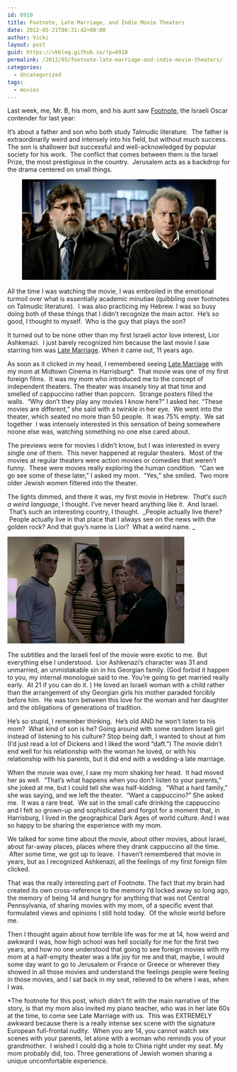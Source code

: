 ```yaml
---
id: 6910
title: Footnote, Late Marriage, and Indie Movie Theaters
date: 2012-05-21T08:31:42+00:00
author: Vicki
layout: post
guid: https://vkblog.github.io/?p=6910
permalink: /2012/05/footnote-late-marriage-and-indie-movie-theaters/
categories:
  - Uncategorized
tags:
  - movies
---
```

Last week, me, Mr. B, his mom, and his aunt saw <a href="http://www.imdb.com/title/tt1445520/" target="_blank">Footnote</a>, the Israeli Oscar contender for last year:



It&#8217;s about a father and son who both study Talmudic literature.  The father is extraordinarily weird and intensely into his field, but without much success. The son is shallower but successful and well-acknowledged by popular society for his work.  The conflict that comes between them is the Israel Prize, the most prestigious in the country.  Jerusalem acts as a backdrop for the drama centered on small things.

<p style="text-align: center;">
  <a href="https://raw.githubusercontent.com/vkblog/vkblog.github.io/master/public/img/2012/05/footnote.jpg"><img class="aligncenter  wp-image-6911" title="footnote" src="https://raw.githubusercontent.com/vkblog/vkblog.github.io/master/public/img/2012/05/footnote.jpg" alt="" width="439" height="227" /></a>
</p>

All the time I was watching the movie, I was embroiled in the emotional turmoil over what is essentially academic minutiae (quibbling over footnotes on Talmudic literature).  I was also practicing my Hebrew. I was so busy doing both of these things that I didn&#8217;t recognize the main actor.  He&#8217;s so good, I thought to myself.  Who is the guy that plays the son?

It turned out to be none other than my first Israeli actor love interest, Lior Ashkenazi.  I just barely recognized him because the last movie I saw starring him was <a href="http://www.imdb.com/title/tt0287471/" target="_blank">Late Marriage</a>. When it came out, 11 years ago.

As soon as it clicked in my head, I remembered seeing <a href="http://www.midtowncinema.com/" target="_blank">Late Marriage</a> with my mom at Midtown Cinema in Harrisburg*.  That movie was one of my first foreign films.  It was my mom who introduced me to the concept of independent theaters. The theater was insanely tiny at that time and smelled of cappuccino rather than popcorn.  Strange posters filled the walls.  &#8220;Why don&#8217;t they play any movies I know here?&#8221; I asked her. &#8220;These movies are different,&#8221; she said with a twinkle in her eye.  We went into the theater, which seated no more than 50 people.  It was 75% empty.  We sat together  I was intensely interested in this sensation of being somewhere noone else was, watching something no one else cared about.

The previews were for movies I didn&#8217;t know, but I was interested in every single one of them.  This never happened at regular theaters.  Most of the movies at regular theaters were action movies or comedies that weren&#8217;t funny.  These were movies really exploring the human condition.  &#8220;Can we go see some of these later,&#8221; I asked my mom.  &#8220;Yes,&#8221; she smiled.  Two more older Jewish women filtered into the theater.

The lights dimmed, and there it was, my first movie in Hebrew.  _That&#8217;s such a weird language_, I thought. I&#8217;ve never heard anything like it.  And Israel.  That&#8217;s such an interesting country, I thought.  _People actually live there?  People actually live in that place that I always see on the news with the golden rock? And that guy&#8217;s name is Lior?  What a weird name. _

[<img class="aligncenter size-full wp-image-6912" title="LM3" src="https://raw.githubusercontent.com/vkblog/vkblog.github.io/master/public/img/2012/05/LM3.jpg" alt="" width="400" height="241" />](https://raw.githubusercontent.com/vkblog/vkblog.github.io/master/public/img/2012/05/LM3.jpg)

The subtitles and the Israeli feel of the movie were exotic to me.  But everything else I understood.  Lior Ashkenazi&#8217;s character was 31 and unmarried, an unmistakable sin in his Georgian family. (God forbid it happen to you, my internal monologue said to me. You&#8217;re going to get married really early.  At 21 if you can do it. ) He loved an Israeli woman with a child rather than the arrangement of shy Georgian girls his mother paraded forcibly before him.  He was torn between this love for the woman and her daughter and the obligations of generations of tradition.

He&#8217;s so stupid, I remember thinking.  He&#8217;s old AND he won&#8217;t listen to his mom?  What kind of son is he? Going around with some random Israeli girl instead of listening to his culture? Stop being daft, I wanted to shout at him (I&#8217;d just read a lot of Dickens and I liked the word &#8220;daft.&#8221;) The movie didn&#8217;t end well for his relationship with the woman he loved, or with his relationship with his parents, but it did end with a wedding-a late marriage.

When the movie was over, I saw my mom shaking her head.  It had moved her as well.  &#8220;That&#8217;s what happens when you don&#8217;t listen to your parents,&#8221; she joked at me, but I could tell she was half-kidding.  &#8220;What a hard family,&#8221; she was saying, and we left the theater.  &#8220;Want a cappuccino?&#8221; She asked me.  It was a rare treat.  We sat in the small cafe drinking the cappuccino and I felt so grown-up and sophisticated and forgot for a moment that, in Harrisburg, I lived in the geographical Dark Ages of world culture. And I was so happy to be sharing the experience with my mom.

We talked for some time about the movie, about other movies, about Israel, about far-away places, places where they drank cappuccino all the time.  After some time, we got up to leave.  I haven&#8217;t remembered that movie in years, but as I recognized Ashkenazi, all the feelings of my first foreign film clicked.

That was the really interesting part of Footnote. The fact that my brain had created its own cross-reference to the memory I&#8217;d locked away so long ago, the memory of being 14 and hungry for anything that was not Central Pennsylvania, of sharing movies with my mom, of a specific event that formulated views and opinions I still hold today.  Of the whole world before me.

Then I thought again about how terrible life was for me at 14, how weird and awkward I was, how high school was hell socially for me for the first two years, and how no one understood that going to see foreign movies with my mom at a half-empty theater was a life joy for me and that, maybe, I would some day want to go to Jerusalem or France or Greece or wherever they showed in all those movies and understand the feelings people were feeling in those movies, and I sat back in my seat, relieved to be where I was, when I was.

*The footnote for this post, which didn&#8217;t fit with the main narrative of the story, is that my mom also invited my piano teacher, who was in her late 60s at the time, to come see Late Marriage with us.  This was EXTREMELY awkward because there is a really intense sex scene with the signature European full-frontal nudity.  When you are 14, you cannot watch sex scenes with your parents, let alone with a woman who reminds you of your grandmother.  I wished I could dig a hole to China right under my seat. My mom probably did, too. Three generations of Jewish women sharing a unique uncomfortable experience.